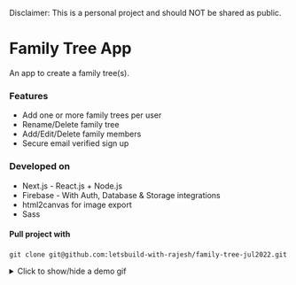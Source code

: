 Disclaimer: This is a personal project and should NOT be shared as public.

# Family Tree App
An app to create a family tree(s).

### Features
- Add one or more family trees per user
- Rename/Delete family tree
- Add/Edit/Delete family members
- Secure email verified sign up

### Developed on
- Next.js - React.js + Node.js
- Firebase - With Auth, Database & Storage integrations
- html2canvas for image export
- Sass

#### Pull project with
`git clone git@github.com:letsbuild-with-rajesh/family-tree-jul2022.git`

<details><summary>Click to show/hide a demo gif</summary>
<p>

![Loading demo gif ...](https://github.com/letsbuild-with-rajesh/family-tree-jul2022/blob/main/public/demo.gif?raw=true)

</p>
</details>
